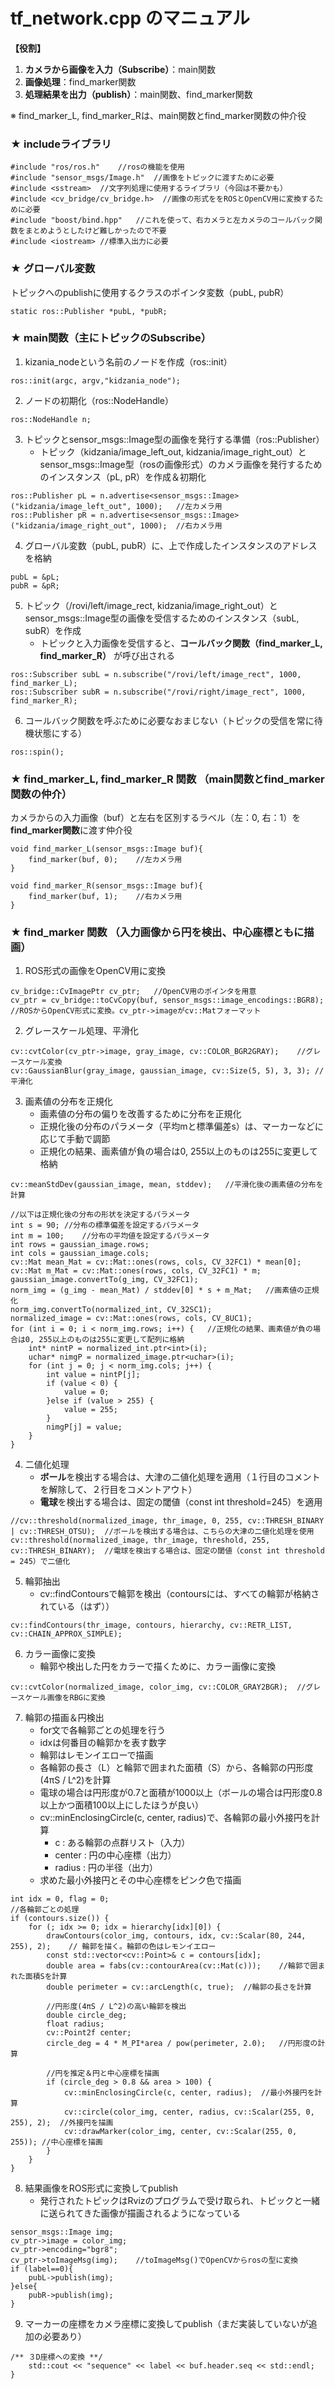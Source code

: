 # tf_network.cpp のマニュアル
**【役割】**　
1. **カメラから画像を入力（Subscribe）**：main関数
2. **画像処理**：find_marker関数
3. **処理結果を出力（publish）**：main関数、find_marker関数

※ find_marker_L, find_marker_Rは、main関数とfind_marker関数の仲介役

### ★ includeライブラリ
```
#include "ros/ros.h"	//rosの機能を使用
#include "sensor_msgs/Image.h"	//画像をトピックに渡すために必要
#include <sstream>	//文字列処理に使用するライブラリ（今回は不要かも）
#include <cv_bridge/cv_bridge.h>  //画像の形式ををROSとOpenCV用に変換するために必要
#include "boost/bind.hpp"	//これを使って、右カメラと左カメラのコールバック関数をまとめようとしたけど難しかったので不要
#include <iostream>	//標準入出力に必要
```

### ★ グローバル変数
トピックへのpublishに使用するクラスのポインタ変数（pubL, pubR）
```
static ros::Publisher *pubL, *pubR;
```

### ★ main関数（主にトピックのSubscribe）
1. kizania_nodeという名前のノードを作成（ros::init）
```
ros::init(argc, argv,"kidzania_node");
```
2. ノードの初期化（ros::NodeHandle）
```
ros::NodeHandle n;
```

3. トピックとsensor_msgs::Image型の画像を発行する準備（ros::Publisher）
    - トピック（kidzania/image_left_out, kidzania/image_right_out）とsensor_msgs::Image型（rosの画像形式）のカメラ画像を発行するためのインスタンス（pL, pR）を作成＆初期化
```
ros::Publisher pL = n.advertise<sensor_msgs::Image>("kidzania/image_left_out", 1000);	//左カメラ用
ros::Publisher pR = n.advertise<sensor_msgs::Image>("kidzania/image_right_out", 1000);	//右カメラ用
```

4. グローバル変数（pubL, pubR）に、上で作成したインスタンスのアドレスを格納
```
pubL = &pL;	
pubR = &pR;
```

5. トピック（/rovi/left/image_rect, kidzania/image_right_out）とsensor_msgs::Image型の画像を受信するためのインスタンス（subL, subR）を作成
	- トピックと入力画像を受信すると、**コールバック関数（find_marker_L, find_marker_R）** が呼び出される
```
ros::Subscriber subL = n.subscribe("/rovi/left/image_rect", 1000, find_marker_L);
ros::Subscriber subR = n.subscribe("/rovi/right/image_rect", 1000, find_marker_R);
```

6. コールバック関数を呼ぶために必要なおまじない（トピックの受信を常に待機状態にする）
```
ros::spin();
```

### ★ find_marker_L, find_marker_R 関数 （main関数とfind_marker関数の仲介）
カメラからの入力画像（buf）と左右を区別するラベル（左：0, 右：1）を **find_marker関数**に渡す仲介役

```
void find_marker_L(sensor_msgs::Image buf){
	find_marker(buf, 0);	//左カメラ用
}
	
void find_marker_R(sensor_msgs::Image buf){
	find_marker(buf, 1);	//右カメラ用
}	
```
### ★ find_marker 関数 （入力画像から円を検出、中心座標ともに描画）
1. ROS形式の画像をOpenCV用に変換

```
cv_bridge::CvImagePtr cv_ptr;	//OpenCV用のポインタを用意
cv_ptr = cv_bridge::toCvCopy(buf, sensor_msgs::image_encodings::BGR8);	//ROSからOpenCV形式に変換。cv_ptr->imageがcv::Matフォーマット
```

2. グレースケール処理、平滑化
```
cv::cvtColor(cv_ptr->image, gray_image, cv::COLOR_BGR2GRAY);	//グレースケール変換
cv::GaussianBlur(gray_image, gaussian_image, cv::Size(5, 5), 3, 3);	//平滑化
```

3. 画素値の分布を正規化
	- 画素値の分布の偏りを改善するために分布を正規化
	- 正規化後の分布のパラメータ（平均mと標準偏差s）は、マーカーなどに応じて手動で調節
	- 正規化の結果、画素値が負の場合は0, 255以上のものは255に変更して格納

```
cv::meanStdDev(gaussian_image, mean, stddev);	//平滑化後の画素値の分布を計算

//以下は正規化後の分布の形状を決定するパラメータ
int s = 90;	//分布の標準偏差を設定するパラメータ
int m = 100;	//分布の平均値を設定するパラメータ
int rows = gaussian_image.rows;
int cols = gaussian_image.cols;
cv::Mat mean_Mat = cv::Mat::ones(rows, cols, CV_32FC1) * mean[0];
cv::Mat m_Mat = cv::Mat::ones(rows, cols, CV_32FC1) * m;
gaussian_image.convertTo(g_img, CV_32FC1);
norm_img = (g_img - mean_Mat) / stddev[0] * s + m_Mat;   //画素値の正規化
norm_img.convertTo(normalized_int, CV_32SC1);	
normalized_image = cv::Mat::ones(rows, cols, CV_8UC1);
for (int i = 0; i < norm_img.rows; i++) {   //正規化の結果、画素値が負の場合は0, 255以上のものは255に変更して配列に格納
	int* nintP = normalized_int.ptr<int>(i);
	uchar* nimgP = normalized_image.ptr<uchar>(i);
	for (int j = 0; j < norm_img.cols; j++) {
		int value = nintP[j];
		if (value < 0) {
			value = 0;
		}else if (value > 255) {
			value = 255;
		}
		nimgP[j] = value;
	}
}
```

4. 二値化処理
	- **ボール**を検出する場合は、大津の二値化処理を適用（１行目のコメントを解除して、２行目をコメントアウト）
	- **電球**を検出する場合は、固定の閾値（const int threshold=245）を適用
```
//cv::threshold(normalized_image, thr_image, 0, 255, cv::THRESH_BINARY | cv::THRESH_OTSU);	//ボールを検出する場合は、こちらの大津の二値化処理を使用
cv::threshold(normalized_image, thr_image, threshold, 255, cv::THRESH_BINARY);	//電球を検出する場合は、固定の閾値（const int threshold = 245）で二値化
```
	
5. 輪郭抽出
	- cv::findContoursで輪郭を検出（contoursには、すべての輪郭が格納されている（はず））
```
cv::findContours(thr_image, contours, hierarchy, cv::RETR_LIST, cv::CHAIN_APPROX_SIMPLE);	
```

6. カラー画像に変換
	- 輪郭や検出した円をカラーで描くために、カラー画像に変換
```
cv::cvtColor(normalized_image, color_img, cv::COLOR_GRAY2BGR);	//グレースケール画像をRBGに変換
```

7. 輪郭の描画＆円検出
	- for文で各輪郭ごとの処理を行う
	- idxは何番目の輪郭かを表す数字
	- 輪郭はレモンイエローで描画
	- 各輪郭の長さ（L）と輪郭で囲まれた面積（S）から、各輪郭の円形度(4πS / L^2)を計算
	- 電球の場合は円形度が0.7と面積が1000以上（ボールの場合は円形度0.8以上かつ面積100以上にしたほうが良い）
	- cv::minEnclosingCircle(c, center, radius)で、各輪郭の最小外接円を計算
		- c : ある輪郭の点群リスト（入力）
		- center : 円の中心座標（出力）
		- radius : 円の半径（出力）
	- 求めた最小外接円とその中心座標をピンク色で描画
```
int idx = 0, flag = 0;
//各輪郭ごとの処理
if (contours.size()) {
	for (; idx >= 0; idx = hierarchy[idx][0]) {
		drawContours(color_img, contours, idx, cv::Scalar(80, 244, 255), 2);	// 輪郭を描く。輪郭の色はレモンイエロー
		const std::vector<cv::Point>& c = contours[idx];
		double area = fabs(cv::contourArea(cv::Mat(c)));	//輪郭で囲まれた面積Sを計算
		double perimeter = cv::arcLength(c, true); 	//輪郭の長さを計算	
		
		//円形度(4πS / L^2)の高い輪郭を検出
		double circle_deg;
		float radius;
		cv::Point2f center;
		circle_deg = 4 * M_PI*area / pow(perimeter, 2.0);	//円形度の計算

		//円を推定＆円と中心座標を描画
		if (circle_deg > 0.8 && area > 100) {
			cv::minEnclosingCircle(c, center, radius);	//最小外接円を計算
			cv::circle(color_img, center, radius, cv::Scalar(255, 0, 255), 2);	//外接円を描画
			cv::drawMarker(color_img, center, cv::Scalar(255, 0, 255));	//中心座標を描画
		}
	}
}
```

8. 結果画像をROS形式に変換してpublish
	- 発行されたトピックはRvizのプログラムで受け取られ、トピックと一緒に送られてきた画像が描画されるようになっている
```
sensor_msgs::Image img;
cv_ptr->image = color_img;
cv_ptr->encoding="bgr8";	
cv_ptr->toImageMsg(img);	//toImageMsg()でOpenCVからrosの型に変換
if (label==0){
	pubL->publish(img);
}else{
	pubR->publish(img);
}
```

9. マーカーの座標をカメラ座標に変換してpublish（まだ実装していないが追加の必要あり）
```
/** ３D座標への変換 **/
	std::cout << "sequence" << label << buf.header.seq << std::endl;	
}	
```
